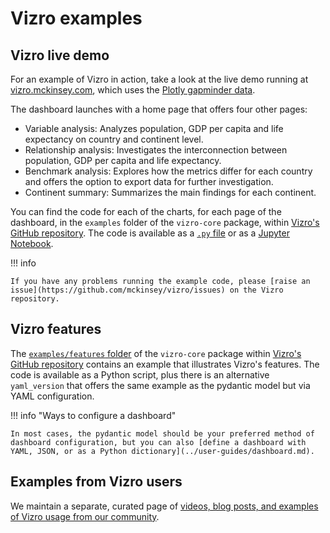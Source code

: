 # Vizro examples

## Vizro live demo
For an example of Vizro in action, take a look at the live demo running at [vizro.mckinsey.com](https://vizro.mckinsey.com), which uses the [Plotly gapminder data](https://plotly.com/python-api-reference/generated/plotly.express.data.html#plotly.express.data.gapminder).

The dashboard launches with a home page that offers four other pages:

* Variable analysis: Analyzes population, GDP per capita and life expectancy on country and continent level.
* Relationship analysis: Investigates the interconnection between population, GDP per capita and life expectancy.
* Benchmark analysis: Explores how the metrics differ for each country and offers the option to export data for further investigation.
* Continent summary: Summarizes the main findings for each continent.


You can find the code for each of the charts, for each page of the dashboard, in the `examples` folder of the `vizro-core` package, within [Vizro's GitHub repository](https://github.com/mckinsey/vizro). The code is available as a [`.py` file](https://github.com/mckinsey/vizro/blob/main/vizro-core/examples/demo/app.py) or as a [Jupyter Notebook](https://github.com/mckinsey/vizro/tree/main/vizro-core/examples/demo/jupyter_version).

!!! info

    If you have any problems running the example code, please [raise an issue](https://github.com/mckinsey/vizro/issues) on the Vizro repository.

## Vizro features
The [`examples/features` folder](https://github.com/mckinsey/vizro/tree/main/vizro-core/examples/features) of the `vizro-core` package within [Vizro's GitHub repository](https://github.com/mckinsey/vizro) contains an example that illustrates Vizro's features. The code is available as a Python script, plus there is an alternative `yaml_version` that offers the same example as the pydantic model but via YAML configuration.

!!! info "Ways to configure a dashboard"

    In most cases, the pydantic model should be your preferred method of dashboard configuration, but you can also [define a dashboard with YAML, JSON, or as a Python dictionary](../user-guides/dashboard.md).

## Examples from Vizro users

We maintain a separate, curated page of [videos, blog posts, and examples of Vizro usage from our community](./your-examples.md).
